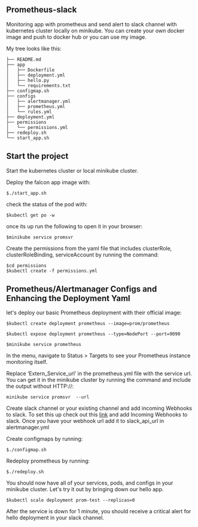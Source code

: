 ## Prometheus-slack
Monitoring app with prometheus and send alert to slack channel with kubernetes cluster locally on minikube.
You can create your own docker image and push to docker hub or you can use my image.

My tree looks like this:
```
├── README.md
├── app
│   ├── Dockerfile
│   ├── deployment.yml
│   ├── hello.py
│   └── requirements.txt
├── configmap.sh
├── configs
│   ├── alertmanager.yml
│   ├── prometheus.yml
│   └── rules.yml
├── deployment.yml
├── permissions
│   └── permissions.yml
├── redeploy.sh
└── start_app.sh
```
## Start the project

Start the kubernetes cluster or local minikube cluster.

Deploy the falcon app image with:
```
$./start_app.sh
```
check the status of the pod with:
```
$kubectl get po -w
```
once its up run the following to open it in your browser:
```
$minikube service promsvr
```

Create the permissions from the yaml file that includes clusterRole, clusterRoleBinding, serviceAccount by running the command:
```
$cd permissions
$kubectl create -f permissions.yml
```
## Prometheus/Alertmanager Configs and Enhancing the Deployment Yaml

let's deploy our basic Prometheus deployment with their official image:
```
$kubectl create deployment prometheus --image=prom/prometheus

$kubectl expose deployment prometheus --type=NodePort --port=9090

$minikube service prometheus
```
In the menu, navigate to Status > Targets to see your Prometheus instance monitoring itself.

Replace ‘Extern_Service_url’ in the prometheus.yml file with the service url.
You can get it in the minikube cluster by running the command and include the output without HTTP://:

```
minikube service promsvr  --url
```

Create slack channel or your existing channel and add incoming Webhooks to slack. To set this up check out this <a href="https://api.slack.com/messaging/webhooks" rev="en_rl_none" textcontent="link">link</a> and add Incoming Webhooks to slack. Once you have your webhook url add it to slack_api_url in alertmanager.yml

Create configmaps by running:
```
$./configmap.sh

```
Redeploy prometheus by running:
```
$./redeploy.sh
```
You should now have all of your services, pods, and configs in your minikube cluster. Let's try it out by bringing down our hello app.
```
$kubectl scale deployment prom-test --replicas=0
```
After the service is down for 1 minute, you should receive a critical alert for hello deployment in your slack channel. 
